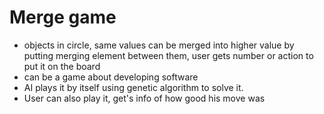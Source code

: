 # Merge game

- objects in circle, same values can be merged into higher value by putting merging element between them, user gets number or action to put it on the board
- can be a game about developing software
- AI plays it by itself using genetic algorithm to solve it.
- User can also play it, get's info of how good his move was